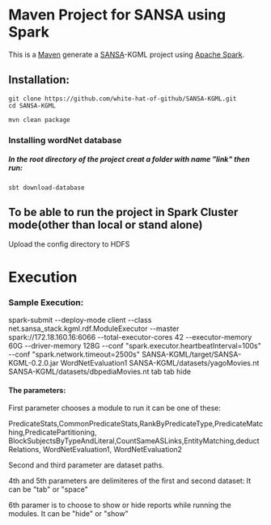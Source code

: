 Maven Project for SANSA using Spark
=============================

This is a [Maven](https://maven.apache.org/)  generate a [SANSA](https://github.com/SANSA-Stack)-KGML project using [Apache Spark](http://spark.apache.org/).

Installation:
----------

```
git clone https://github.com/white-hat-of-github/SANSA-KGML.git
cd SANSA-KGML

mvn clean package
````

### Installing wordNet database
##### In the root directory of the project creat a folder with name "link" then run:
```
sbt download-database
```


## To be able to run the project in Spark Cluster mode(other than local or stand alone) 
Upload the config directory to HDFS

# Execution 
### Sample Execution: 
spark-submit --deploy-mode client --class net.sansa_stack.kgml.rdf.ModuleExecutor --master spark://172.18.160.16:6066 --total-executor-cores 42 --executor-memory 60G --driver-memory 128G --conf "spark.executor.heartbeatInterval=100s" --conf "spark.network.timeout=2500s" SANSA-KGML/target/SANSA-KGML-0.2.0.jar WordNetEvaluation1 SANSA-KGML/datasets/yagoMovies.nt SANSA-KGML/datasets/dbpediaMovies.nt tab tab hide

#### The parameters: 
First parameter chooses a module to run it can be one of these:

PredicateStats,CommonPredicateStats,RankByPredicateType,PredicateMatching,PredicatePartitioning,
BlockSubjectsByTypeAndLiteral,CountSameASLinks,EntityMatching,deductRelations, WordNetEvaluation1, WordNetEvaluation2


Second and third parameter are dataset paths.

4th and 5th parameters are delimiteres of the first and second dataset: It can be "tab" or "space"


6th paramer is to choose to show or hide reports while running the modules. It can be "hide" or "show"
